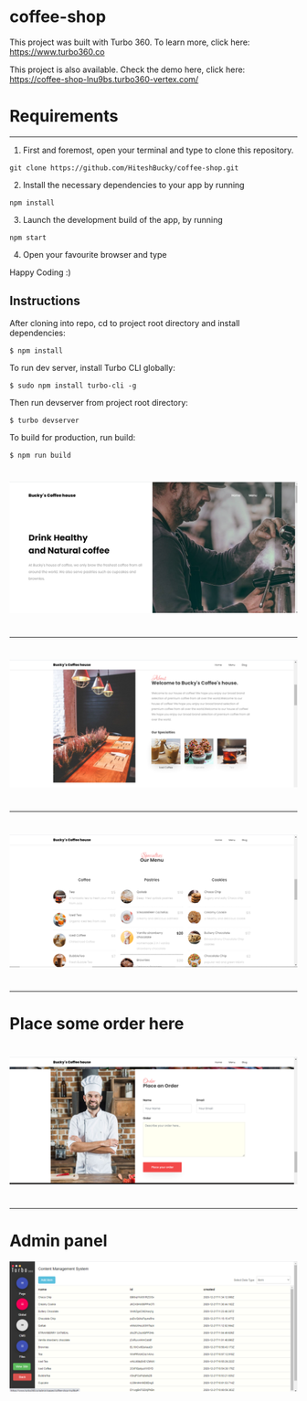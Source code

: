 # coffee-shop

This project was built with Turbo 360. To learn more, click here: https://www.turbo360.co


This project is also available. Check the demo here, click here: https://coffee-shop-lnu9bs.turbo360-vertex.com/


# Requirements
***
1. First and foremost, open your terminal and type to clone this repository.
  ```
  git clone https://github.com/HiteshBucky/coffee-shop.git
  ```
2. Install the necessary dependencies to your app by running 
  ```
  npm install
  ```
3. Launch the development build of the app, by running  
  ```
  npm start
  ```
4. Open your favourite browser and type

Happy Coding :)

## Instructions
After cloning into repo, cd to project root directory and install dependencies:

```
$ npm install
```

To run dev server, install Turbo CLI globally:

```
$ sudo npm install turbo-cli -g
```

Then run devserver from project root directory:

```
$ turbo devserver
```

To build for production, run build:

```
$ npm run build
```



#
#
#
          

![](images/image1.png)

#
#
***
#
#
![](images/image2.png)

#
#
***
#
#
![](images/image3.png)
#
#
***
#
#
# Place some order here
#
#
![](images/image4.png)

#
#
***
#
#
# Admin panel
![](images/image5.png)


#
#

